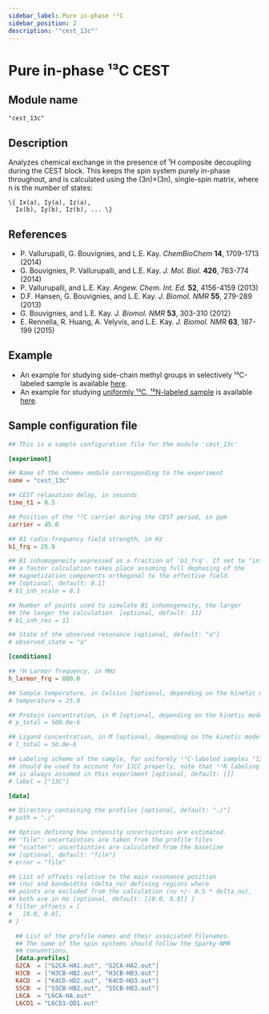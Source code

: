 ```yaml
---
sidebar_label: Pure in-phase ¹³C
sidebar_position: 2
description: '"cest_13c"'
---
```


# Pure in-phase ¹³C CEST

## Module name

`"cest_13c"`

## Description

Analyzes chemical exchange in the presence of ¹H composite decoupling during the
CEST block. This keeps the spin system purely in-phase throughout, and is
calculated using the (3n)×(3n), single-spin matrix, where n is the number of
states:

    \{ Ix(a), Iy(a), Iz(a),
      Ix(b), Iy(b), Iz(b), ... \}

## References

-   P. Vallurupalli, G. Bouvignies, and L.E. Kay. _ChemBioChem_ **14**, 1709-1713
    (2014)
-   G. Bouvignies, P. Vallurupalli, and L.E. Kay. _J. Mol. Biol._ **426**, 763-774
    (2014)
-   P. Vallurupalli, and L.E. Kay. _Angew. Chem. Int. Ed._ **52**, 4156-4159
    (2013)
-   D.F. Hansen, G. Bouvignies, and L.E. Kay. _J. Biomol. NMR_ **55**, 279-289
    (2013)
-   G. Bouvignies, and L.E. Kay. _J. Biomol. NMR_ **53**, 303-310 (2012)
-   E. Rennella, R. Huang, A. Velyvis, and L.E. Kay. _J. Biomol. NMR_ **63**,
    187-199 (2015)

## Example

-   An example for studying side-chain methyl groups in selectively ¹³C-labeled
    sample is available
    [here](https://github.com/gbouvignies/chemex/tree/master/examples/Experiments/CEST_13C/).
-   An example for studying
    [uniformly ¹³C, ¹⁵N-labeled sample](../../examples/cest_13c_15n.md) is
    available
    [here](https://github.com/gbouvignies/chemex/tree/master/examples/Experiments/CEST_13C_LABEL_CN/).

## Sample configuration file

```toml title="experiment.toml"
## This is a sample configuration file for the module 'cest_13c'

[experiment]

## Name of the chemex module corresponding to the experiment
name = "cest_13c"

## CEST relaxation delay, in seconds
time_t1 = 0.5

## Position of the ¹³C carrier during the CEST period, in ppm
carrier = 45.0

## B1 radio-frequency field strength, in Hz
b1_frq = 25.0

## B1 inhomogeneity expressed as a fraction of 'b1_frq'. If set to "inf",
## a faster calculation takes place assuming full dephasing of the
## magnetization components orthogonal to the effective field.
## [optional, default: 0.1]
# b1_inh_scale = 0.1

## Number of points used to simulate B1 inhomogeneity, the larger
## the longer the calculation. [optional, default: 11]
# b1_inh_res = 11

## State of the observed resonance [optional, default: "a"]
# observed_state = "a"

[conditions]

## ¹H Larmor frequency, in MHz
h_larmor_frq = 800.0

## Sample temperature, in Celsius [optional, depending on the kinetic model]
# temperature = 25.0

## Protein concentration, in M [optional, depending on the kinetic model]
# p_total = 500.0e-6

## Ligand concentration, in M [optional, depending on the kinetic model]
# l_total = 50.0e-6

## Labeling scheme of the sample, for uniformly ¹³C-labeled samples "13C"
## should be used to account for 1JCC properly, note that ¹⁵N labeling
## is always assumed in this experiment [optional, default: []]
# label = ["13C"]

[data]

## Directory containing the profiles [optional, default: "./"]
# path = "./"

## Option defining how intensity uncertainties are estimated.
## "file": uncertainties are taken from the profile files
## "scatter": uncertainties are calculated from the baseline
## [optional, default: "file"]
# error = "file"

## List of offsets relative to the main resonance position
## (nu) and bandwidths (delta_nu) defining regions where
## points are excluded from the calculation (nu +/- 0.5 * delta_nu),
## both are in Hz [optional, default: [[0.0, 0.0]] ]
# filter_offsets = [
#   [0.0, 0.0],
# ]

  ## List of the profile names and their associated filenames.
  ## The name of the spin systems should follow the Sparky-NMR
  ## conventions.
  [data.profiles]
  G2CA  = ["G2CA-HA1.out", "G2CA-HA2.out"]
  H3CB  = ["H3CB-HB2.out", "H3CB-HB3.out"]
  K4CD  = ["K4CD-HD2.out", "K4CD-HD3.out"]
  S5CB  = ["S5CB-HB2.out", "S5CB-HB3.out"]
  L6CA  = "L6CA-HA.out"
  L6CD1 = "L6CD1-QD1.out"
```

